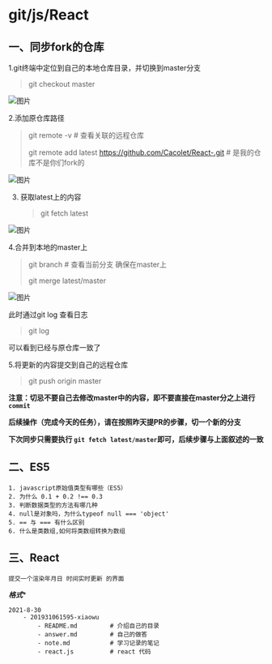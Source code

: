 # git/js/React

## 一、同步fork的仓库

1.git终端中定位到自己的本地仓库目录，并切换到master分支

> git checkout master

![图片](https://img.cdn.sugarat.top/mdImg/MTYzMDI5ODE0MzI0NQ==630298143245)

2.添加原仓库路径

>git remote -v   #  查看关联的远程仓库
>
>git remote add latest https://github.com/Cacolet/React-.git    # 是我的仓库不是你们fork的

![图片](https://img.cdn.sugarat.top/mdImg/MTYzMDMwMTk2OTQ5MQ==630301969491)

3. 获取latest上的内容

   > git fetch latest

![图片](https://img.cdn.sugarat.top/mdImg/MTYzMDMwMjg4OTI2MA==630302889260)

4.合并到本地的master上

>git branch  #  查看当前分支  确保在master上
>
>git merge latest/master

![图片](https://img.cdn.sugarat.top/mdImg/MTYzMDMwMzAwNTMyNg==630303005326)

此时通过git log 查看日志

> git log

可以看到已经与原仓库一致了

5.将更新的内容提交到自己的远程仓库

> git push origin master

**注意：切忌不要自己去修改master中的内容，即不要直接在master分之上进行`commit`**

**后续操作（完成今天的任务），请在按照昨天提PR的步骤，切一个新的分支**

**下次同步只需要执行 `git fetch latest/master`即可，后续步骤与上面叙述的一致**

## 二、ES5

```
1. javascript原始值类型有哪些（ES5）
2. 为什么 0.1 + 0.2 !== 0.3
3. 判断数据类型的方法有哪几种
4. null是对象吗，为什么typeof null === 'object'
5. == 与 === 有什么区别
6. 什么是类数组,如何将类数组转换为数组
```

## 三、React

```
提交一个渲染年月日 时间实时更新 的界面
```

***格式****

```
2021-8-30
    - 201931061595-xiaowu
        - README.md         # 介绍自己的目录
        - answer.md         # 自己的做答
        - note.md           # 学习记录的笔记
        - react.js   	    # react 代码
```

